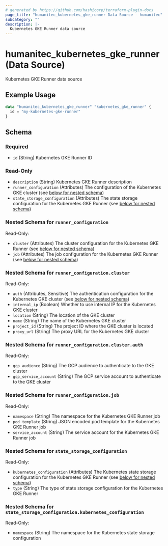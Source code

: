 ```yaml
---
# generated by https://github.com/hashicorp/terraform-plugin-docs
page_title: "humanitec_kubernetes_gke_runner Data Source - humanitec"
subcategory: ""
description: |-
  Kubernetes GKE Runner data source
---
```


# humanitec_kubernetes_gke_runner (Data Source)

Kubernetes GKE Runner data source

## Example Usage

```terraform
data "humanitec_kubernetes_gke_runner" "kubernetes_gke_runner" {
  id = "my-kubernetes-gke-runner"
}
```

<!-- schema generated by tfplugindocs -->
## Schema

### Required

- `id` (String) Kubernetes GKE Runner ID

### Read-Only

- `description` (String) Kubernetes GKE Runner description
- `runner_configuration` (Attributes) The configuration of the Kubernetes GKE cluster (see [below for nested schema](#nestedatt--runner_configuration))
- `state_storage_configuration` (Attributes) The state storage configuration for the Kubernetes GKE Runner (see [below for nested schema](#nestedatt--state_storage_configuration))

<a id="nestedatt--runner_configuration"></a>
### Nested Schema for `runner_configuration`

Read-Only:

- `cluster` (Attributes) The cluster configuration for the Kubernetes GKE Runner (see [below for nested schema](#nestedatt--runner_configuration--cluster))
- `job` (Attributes) The job configuration for the Kubernetes GKE Runner (see [below for nested schema](#nestedatt--runner_configuration--job))

<a id="nestedatt--runner_configuration--cluster"></a>
### Nested Schema for `runner_configuration.cluster`

Read-Only:

- `auth` (Attributes, Sensitive) The authentication configuration for the Kubernetes GKE cluster (see [below for nested schema](#nestedatt--runner_configuration--cluster--auth))
- `internal_ip` (Boolean) Whether to use internal IP for the Kubernetes GKE cluster
- `location` (String) The location of the GKE cluster
- `name` (String) The name of the Kubernetes GKE cluster
- `project_id` (String) The project ID where the GKE cluster is located
- `proxy_url` (String) The proxy URL for the Kubernetes GKE cluster

<a id="nestedatt--runner_configuration--cluster--auth"></a>
### Nested Schema for `runner_configuration.cluster.auth`

Read-Only:

- `gcp_audience` (String) The GCP audience to authenticate to the GKE cluster
- `gcp_service_account` (String) The GCP service account to authenticate to the GKE cluster



<a id="nestedatt--runner_configuration--job"></a>
### Nested Schema for `runner_configuration.job`

Read-Only:

- `namespace` (String) The namespace for the Kubernetes GKE Runner job
- `pod_template` (String) JSON encoded pod template for the Kubernetes GKE Runner job
- `service_account` (String) The service account for the Kubernetes GKE Runner job



<a id="nestedatt--state_storage_configuration"></a>
### Nested Schema for `state_storage_configuration`

Read-Only:

- `kubernetes_configuration` (Attributes) The Kubernetes state storage configuration for the Kubernetes GKE Runner (see [below for nested schema](#nestedatt--state_storage_configuration--kubernetes_configuration))
- `type` (String) The type of state storage configuration for the Kubernetes GKE Runner

<a id="nestedatt--state_storage_configuration--kubernetes_configuration"></a>
### Nested Schema for `state_storage_configuration.kubernetes_configuration`

Read-Only:

- `namespace` (String) The namespace for the Kubernetes state storage configuration

